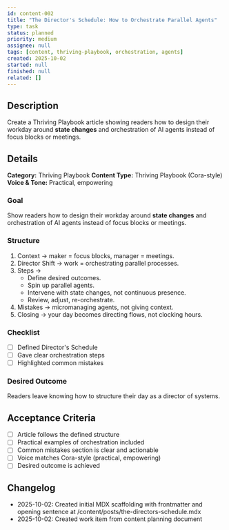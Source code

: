 ```yaml
---
id: content-002
title: "The Director's Schedule: How to Orchestrate Parallel Agents"
type: task
status: planned
priority: medium
assignee: null
tags: [content, thriving-playbook, orchestration, agents]
created: 2025-10-02
started: null
finished: null
related: []
---
```


## Description

Create a Thriving Playbook article showing readers how to design their workday around **state changes** and orchestration of AI agents instead of focus blocks or meetings.

## Details

**Category:** Thriving Playbook
**Content Type:** Thriving Playbook (Cora-style)
**Voice & Tone:** Practical, empowering

### Goal
Show readers how to design their workday around **state changes** and orchestration of AI agents instead of focus blocks or meetings.

### Structure
1. Context → maker = focus blocks, manager = meetings.
2. Director Shift → work = orchestrating parallel processes.
3. Steps →
   - Define desired outcomes.
   - Spin up parallel agents.
   - Intervene with state changes, not continuous presence.
   - Review, adjust, re-orchestrate.
4. Mistakes → micromanaging agents, not giving context.
5. Closing → your day becomes directing flows, not clocking hours.

### Checklist
- [ ] Defined Director's Schedule
- [ ] Gave clear orchestration steps
- [ ] Highlighted common mistakes

### Desired Outcome
Readers leave knowing how to structure their day as a director of systems.

## Acceptance Criteria

- [ ] Article follows the defined structure
- [ ] Practical examples of orchestration included
- [ ] Common mistakes section is clear and actionable
- [ ] Voice matches Cora-style (practical, empowering)
- [ ] Desired outcome is achieved

## Changelog

- 2025-10-02: Created initial MDX scaffolding with frontmatter and opening sentence at /content/posts/the-directors-schedule.mdx
- 2025-10-02: Created work item from content planning document
